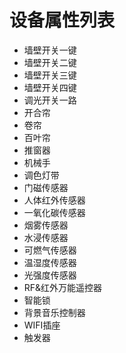 # 设备属性列表

* 墙壁开关一键
* 墙壁开关二键
* 墙壁开关三键
* 墙壁开关四键
* 调光开关一路
* 开合帘
* 卷帘
* 百叶帘
* 推窗器
* 机械手
* 调色灯带
* 门磁传感器
* 人体红外传感器
* 一氧化碳传感器
* 烟雾传感器
* 水浸传感器
* 可燃气传感器
* 温湿度传感器
* 光强度传感器
* RF&红外万能遥控器
* 智能锁
* 背景音乐控制器
* WIFI插座
* 触发器



